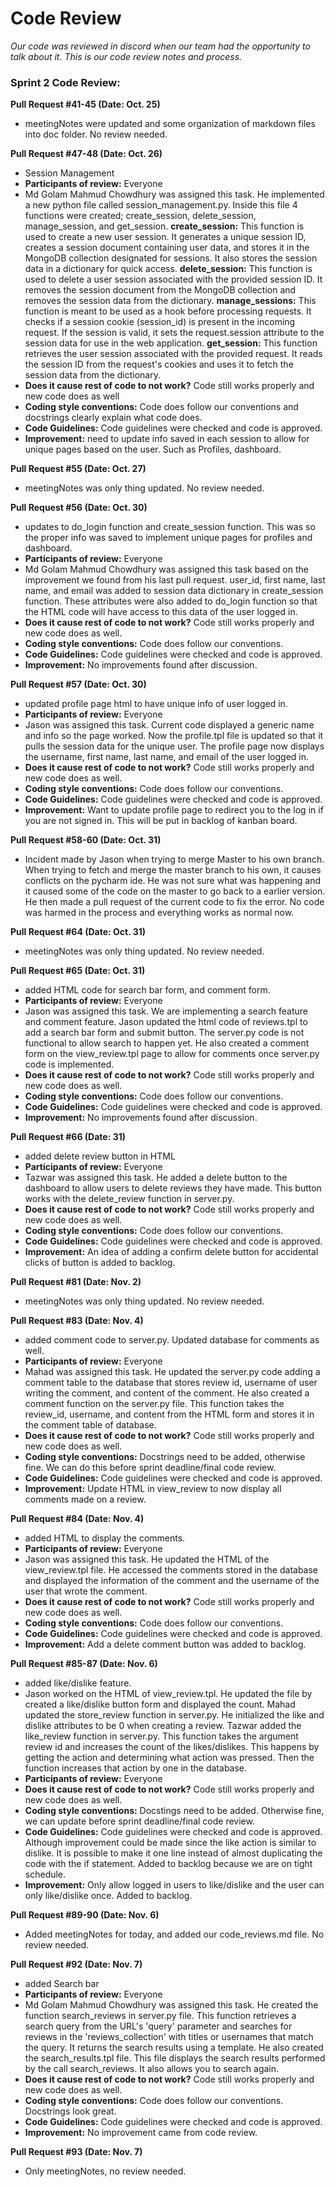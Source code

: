 # Code Review

_Our code was reviewed in discord when our team had the opportunity to talk about it. This is our code review notes and process._

### Sprint 2 Code Review:

__Pull Request #41-45 (Date: Oct. 25)__
* meetingNotes were updated and some organization of markdown files into doc folder. No review needed.

__Pull Request #47-48 (Date: Oct. 26)__
* Session Management
* __Participants of review:__ Everyone
* Md Golam Mahmud Chowdhury was assigned this task. He implemented a new python file called session_management.py. Inside this file 4 functions were created; create_session, delete_session, manage_session, and get_session.
__create_session:__ This function is used to create a new user session. It generates a unique session ID, creates a session document containing user data, and stores it in the MongoDB collection designated for sessions. It also stores the session data in a dictionary for quick access.
__delete_session:__ This function is used to delete a user session associated with the provided session ID. It removes the session document from the MongoDB collection and removes the session data from the dictionary.
__manage_sessions:__ This function is meant to be used as a hook before processing requests. It checks if a session cookie (session_id) is present in the incoming request. If the session is valid, it sets the request.session attribute to the session data for use in the web application.
__get_session:__ This function retrieves the user session associated with the provided request. It reads the session ID from the request's cookies and uses it to fetch the session data from the dictionary.
* __Does it cause rest of code to not work?__ Code still works properly and new code does as well
* __Coding style conventions:__ Code does follow our conventions and docstrings clearly explain what code does.
* __Code Guidelines:__ Code guidelines were checked and code is approved.
* __Improvement:__ need to update info saved in each session to allow for unique pages based on the user. Such as Profiles, dashboard.

__Pull Request #55 (Date: Oct. 27)__
* meetingNotes was only thing updated. No review needed.

__Pull Request #56 (Date: Oct. 30)__
* updates to do_login function and create_session function. This was so the proper info was saved to implement unique pages for profiles and dashboard.
* __Participants of review:__ Everyone
* Md Golam Mahmud Chowdhury was assigned this task based on the improvement we found from his last pull request. user_id, first name, last name, and email was added to session data dictionary in create_session function. These attributes were also added to do_login function so that the HTML code will have access to this data of the user logged in.
* __Does it cause rest of code to not work?__ Code still works properly and new code does as well.
* __Coding style conventions:__ Code does follow our conventions.
* __Code Guidelines:__ Code guidelines were checked and code is approved.
* __Improvement:__ No improvements found after discussion.

__Pull Request #57 (Date: Oct. 30)__
* updated profile page html to have unique info of user logged in.
* __Participants of review:__ Everyone
* Jason was assigned this task. Current code displayed a generic name and info so the page worked. Now the profile.tpl file is updated so that it pulls the session data for the unique user.
The profile page now displays the username, first name, last name, and email of the user logged in.
* __Does it cause rest of code to not work?__ Code still works properly and new code does as well.
* __Coding style conventions:__ Code does follow our conventions.
* __Code Guidelines:__ Code guidelines were checked and code is approved.
* __Improvement:__ Want to update profile page to redirect you to the log in if you are not signed in. This will be put in backlog of kanban board.

__Pull Request #58-60 (Date: Oct. 31)__
* Incident made by Jason when trying to merge Master to his own branch. When trying to fetch and merge the master branch to his own, it causes conflicts on the pycharm ide. He was not sure what was happening and it caused some of the code on the master
to go back to a earlier version. He then made a pull request of the current code to fix the error. No code was harmed in the process and everything works as normal now.

__Pull Request #64 (Date: Oct. 31)__
* meetingNotes was only thing updated. No review needed.

__Pull Request #65 (Date: Oct. 31)__
* added HTML code for search bar form, and comment form.
* __Participants of review:__ Everyone
* Jason was assigned this task. We are implementing a search feature and comment feature. Jason updated the html code of reviews.tpl to add a search bar form and submit button. The server.py code is not functional to allow search to happen yet.
He also created a comment form on the view_review.tpl page to allow for comments once server.py code is implemented.
* __Does it cause rest of code to not work?__ Code still works properly and new code does as well.
* __Coding style conventions:__ Code does follow our conventions.
* __Code Guidelines:__ Code guidelines were checked and code is approved.
* __Improvement:__ No improvements found after discussion.

__Pull Request #66 (Date: 31)__
* added delete review button in HTML
* __Participants of review:__ Everyone
* Tazwar was assigned this task. He added a delete button to the dashboard to allow users to delete reviews they have made. This button works with the delete_review function in server.py.
* __Does it cause rest of code to not work?__ Code still works properly and new code does as well.
* __Coding style conventions:__ Code does follow our conventions.
* __Code Guidelines:__ Code guidelines were checked and code is approved.
* __Improvement:__ An idea of adding a confirm delete button for accidental clicks of button is added to backlog.

__Pull Request #81 (Date: Nov. 2)__
* meetingNotes was only thing updated. No review needed.

__Pull Request #83 (Date: Nov. 4)__
* added comment code to server.py. Updated database for comments as well.
* __Participants of review:__ Everyone
* Mahad was assigned this task. He updated the server.py code adding a comment table to the database that stores review id, username of user writing the comment, and content of the comment.
He also created a comment function on the server.py file. This function takes the review_id, username, and content from the HTML form and stores it in the comment table of database.
* __Does it cause rest of code to not work?__ Code still works properly and new code does as well.
* __Coding style conventions:__ Docstrings need to be added, otherwise fine. We can do this before sprint deadline/final code review.
* __Code Guidelines:__ Code guidelines were checked and code is approved.
* __Improvement:__ Update HTML in view_review to now display all comments made on a review.

__Pull Request #84 (Date: Nov. 4)__
* added HTML to display the comments.
* __Participants of review:__ Everyone
* Jason was assigned this task. He updated the HTML of the view_review.tpl file. He accessed the comments stored in the database and displayed the information of the comment and the username of the user that wrote the comment.
* __Does it cause rest of code to not work?__ Code still works properly and new code does as well.
* __Coding style conventions:__ Code does follow our conventions.
* __Code Guidelines:__ Code guidelines were checked and code is approved.
* __Improvement:__ Add a delete comment button was added to backlog.

__Pull Request #85-87 (Date: Nov. 6)__
* added like/dislike feature.
* Jason worked on the HTML of view_review.tpl. He updated the file by created a like/dislike button form and displayed the count. 
Mahad updated the store_review function in server.py. He initialized the like and dislike attributes to be 0 when creating a review.
Tazwar added the like_review function in server.py. This function takes the argument review id and increases the count of the likes/dislikes. This happens by getting the action and determining what action was pressed. Then the function increases that action by one in the database.
* __Participants of review:__ Everyone
* __Does it cause rest of code to not work?__ Code still works properly and new code does as well.
* __Coding style conventions:__ Docstings need to be added. Otherwise fine, we can update before sprint deadline/final code review.
* __Code Guidelines:__ Code guidelines were checked and code is approved. Although improvement could be made since the like action is similar to dislike. It is possible to make it one line instead of almost duplicating the code with the if statement. Added to backlog because we are on tight schedule.
* __Improvement:__ Only allow logged in users to like/dislike and the user can only like/dislike once. Added to backlog.

__Pull Request #89-90 (Date: Nov. 6)__
* Added meetingNotes for today, and added our code_reviews.md file. No review needed.

__Pull Request #92 (Date: Nov. 7)__
* added Search bar
* __Participants of review:__ Everyone
* Md Golam Mahmud Chowdhury was assigned this task. He created the function search_reviews in server.py file. This function retrieves a search query from the URL's 'query' parameter and searches for reviews in the 'reviews_collection' with titles or usernames that match the query. 
It returns the search results using a template. He also created the search_results.tpl file. This file displays the search results performed by the call search_reviews. It also allows you to search again.
* __Does it cause rest of code to not work?__ Code still works properly and new code does as well.
* __Coding style conventions:__ Code does follow our conventions. Docstrings look great.
* __Code Guidelines:__ Code guidelines were checked and code is approved.
* __Improvement:__ No improvement came from code review.

__Pull Request #93 (Date: Nov. 7)__
* Only meetingNotes, no review needed.







